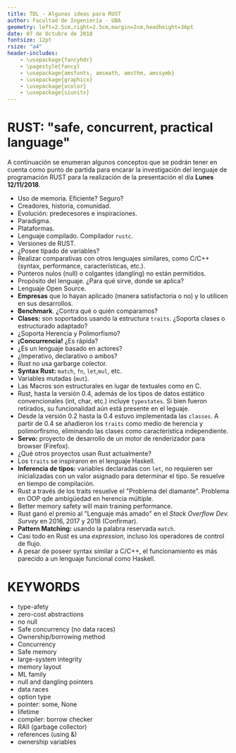 ```yaml
---
title: TDL - Algunas ideas para RUST
author: Facultad de Ingeniería - UBA
geometry: left=2.5cm,right=2.5cm,margin=2cm,headheight=36pt
date: 07 de Octubre de 2018
fontsize: 12pt
rsize: "a4"
header-includes:
    - \usepackage{fancyhdr}
    - \pagestyle{fancy}
    - \usepackage{amsfonts, amsmath, amsthm, amssymb}
    - \usepackage{graphicx}
    - \usepackage{xcolor}
    - \usepackage{siunitx}
---
```


RUST: "safe, concurrent, practical language"
============================================

A continuación se enumeran algunos conceptos que se podrán tener en cuenta como punto de partida para encarar la investigación del lenguaje de programación RUST para la realización de la presentación el día **Lunes 12/11/2018**.

* Uso de memoria. Eficiente? Seguro?
* Creadores, historia, comunidad.
* Evolución: predecesores e inspiraciones.
* Paradigma.
* Plataformas.
* Lenguaje compilado. Compilador `rustc`.
* Versiones de RUST.
* ¿Posee tipado de variables?
* Realizar comparativas con otros lenguajes similares, como C/C++ (syntax, performance, características, etc.).
* Punteros nulos (null) o colgantes (dangling) no están permitidos.
* Propósito del lenguaje. ¿Para qué sirve, donde se aplica?
* Lenguaje Open Source.
* **Empresas** que lo hayan aplicado (manera satisfactoria o no) y lo utilicen en sus desarrollos.
* **Benchmark**. ¿Contra qué o quién comparamos?
* **Clases:** son soportados usando la estructura `traits`. ¿Soporta clases o estructurado adaptado?
* ¿Soporta Herencia y Polimorfismo?
* **¡Concurrencia!** ¿Es rápida?
* ¿Es un lenguaje basado en actores?
* ¿Imperativo, declarativo o ambos?
* Rust no usa garbarge colector.
* **Syntax Rust:** `match`, `fn`, `let`,`mul`, etc.
* Variables mutadas (`mut`).
* Las Macros son estructurales en lugar de textuales como en C.
* Rust, hasta la versión 0.4, además de los tipos de datos estático convencionales (int, char, etc.) incluye `typestates`. Si bien fueron retirados, su funcionalidad aún está presente en el leguaje.
* Desde la versión 0.2 hasta la 0.4 estuvo implementada las `classes`. A partir de 0.4 se añadieron los `traits` como medio de herencia y polimorfirsmo, eliminando las clases como característica independiente.
* **Servo:** proyecto de desarrollo de un motor de renderizador para browser (Firefox).
* ¿Qué otros proyectos usan Rust actualmente?
* Los `traits` se inspiraron en el lenguaje Haskell.
* **Inferencia de tipos:** variables declaradas con `let`, no requieren ser inicializadas con un valor asignado para determinar el tipo. Se resuelve en tiempo de compilación.
* Rust a través de los traits resuelve el "Problema del diamante". Problema en OOP qde ambigüedad en herencia múltiple.
* Better memory safety will main training performance.
* Rust ganó el premio al "Lenguaje más amado" en el *Stack Overflow Dev. Survey* en 2016, 2017 y 2018 (Confirmar).
* **Pattern Matching:** usando la palabra reservada `match`.
* Casi todo en Rust es una *expression*, incluso los operadores de control de flujo.
* A pesar de poseer syntax similar a C/C++, el funcionamiento es más parecido a un lenguaje funcional como Haskell.

KEYWORDS
========
- type-afety
- zero-cost abstractions
- no null
- Safe concurrency (no data races)
- Ownership/borrowing method
- Concurrency
- Safe memory
- large-system integrity
- memory layout
- ML family
- null and dangling pointers
- data races
- option type
- pointer: some, None
- lifetime
- compiler: borrow checker
- RAII (garbage collector)
- references (using &)
- ownership variables
